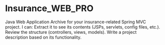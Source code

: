 # Insurance_WEB_PRO
Java Web Application Archive for your insurance-related Spring MVC project.  I can:  Extract it to see its contents (JSPs, servlets, config files, etc.).  Review the structure (controllers, views, models).  Write a project description based on its functionality.
